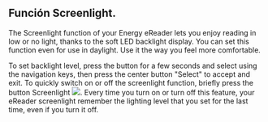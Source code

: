 ## Función Screenlight.

The Screenlight function of your Energy eReader lets you enjoy reading in low or no light, thanks to the soft LED backlight display. You can set this function even for use in daylight. Use it the way you feel more comfortable.

To set backlight level, press the button for a few seconds and select using the navigation keys, then press the center button "Select" to accept and exit. To quickly switch on or off the screenlight function, briefly press the button Screenlight ![](http://static.energysistem.com/images/manuals/42169/54bfe09a1b6ef.jpg). Every time you turn on or turn off this feature, your eReader screenlight remember the lighting level that you set for the last time, even if you turn it off.

